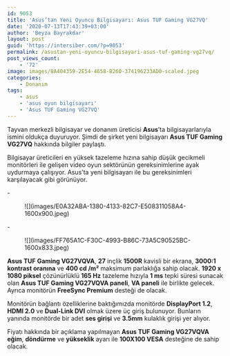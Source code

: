 ```yaml
---
id: 9053
title: 'Asus’tan Yeni Oyuncu Bilgisayarı: Asus TUF Gaming VG27VQ'
date: '2020-07-13T17:43:39+03:00'
author: 'Beyza Bayrakdar'
layout: post
guid: 'https://intersiber.com/?p=9053'
permalink: /asustan-yeni-oyuncu-bilgisayari-asus-tuf-gaming-vg27vq/
post_views_count:
    - '72'
image: images/8A404359-2E54-4658-B260-374196233AD0-scaled.jpeg
categories:
    - Donanım
tags:
    - asus
    - 'asus oyun bilgisayarı'
    - 'Asus TUF Gaming VG27VQ'
---
```


Tayvan merkezli bilgisayar ve donanım üreticisi **Asus**’ta bilgisayarlarıyla ismini oldukça duyuruyor. Şimdi de şirket yeni bilgisayarı **Asus TUF Gaming VG27VQ** hakkında bilgiler paylaştı.

Bilgisayar üreticileri en yüksek tazeleme hızına sahip düşük gecikmeli monitörleri ile gelişen video oyun sektörünün gereksinimlerine ayak uydurmaya çalışıyor. Asus’ta yeni bilgisayarı ile bu gereksinimleri karşılayacak gibi görünüyor.

<div class="wp-block-jetpack-slideshow aligncenter" data-effect="slide"><div class="wp-block-jetpack-slideshow_container swiper-container">- <figure>![](images/E0A32ABA-1380-4133-82C7-E508311058A4-1600x900.jpeg)</figure>
- <figure>![](images/FF765A1C-F30C-4993-B86C-73A5C90525BC-1600x833.jpeg)</figure>

<a class="wp-block-jetpack-slideshow_button-prev swiper-button-prev swiper-button-white" role="button"></a><a class="wp-block-jetpack-slideshow_button-next swiper-button-next swiper-button-white" role="button"></a><a aria-label="Pause Slideshow" class="wp-block-jetpack-slideshow_button-pause" role="button"></a><div class="wp-block-jetpack-slideshow_pagination swiper-pagination swiper-pagination-white"></div></div></div>**Asus TUF Gaming VG27VQVA**, **27** inçlik **1500R** kavisli bir ekrana, **3000:1 kontrast oranına** ve **400 cd /m²** maksimum parlaklığa sahip olacak. **1920 x 1080 piksel** çözünürlüklü **165 Hz** tazeleme hızıyla **1 ms** tepki süresi sunacak olan **Asus TUF Gaming VG27VQVA paneli**, **VA paneli** ile birlikte gelecek. Ayrıca monitörün **FreeSync Premium** desteği de olacak.

Monitörün bağlantı özelliklerine baktığımızda monitörde **DisplayPort 1.2**, **HDMI 2.0** ve **Dual-Link DVI** olmak üzere üç giriş bulunuyor. Bunların yanında monitörde bir adet **ses girişi** ve **3.5mm** kulaklık girişi yer alıyor.

Fiyatı hakkında bir açıklama yapılmayan **Asus TUF Gaming VG27VQVA** **eğim**, **döndürme** ve **yükseklik** ayarı ile **100X100 VESA** desteğine de sahip olacak.